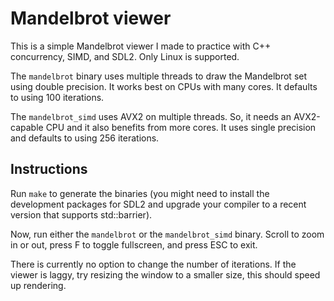 # Mandelbrot viewer

This is a simple Mandelbrot viewer I made to practice with C++ concurrency, SIMD, and SDL2. Only Linux is supported.

The `mandelbrot` binary uses multiple threads to draw the Mandelbrot set using double precision. It works best on CPUs with many cores. It defaults to using 100 iterations.

The `mandelbrot_simd` uses AVX2 on multiple threads. So, it needs an AVX2-capable CPU and it also benefits from more cores. It uses single precision and defaults to using 256 iterations.


## Instructions

Run `make` to generate the binaries (you might need to install the development packages for SDL2 and upgrade your compiler to a recent version that supports std::barrier).

Now, run either the `mandelbrot` or the `mandelbrot_simd` binary. Scroll to zoom in or out, press F to toggle fullscreen, and press ESC to exit.

There is currently no option to change the number of iterations. If the viewer is laggy, try resizing the window to a smaller size, this should speed up rendering.

